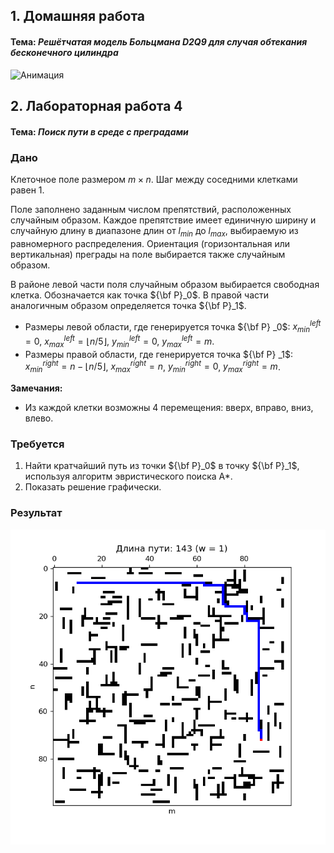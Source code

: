 ## 1. Домашняя работа

#### Тема: ***Решётчатая модель Больцмана D2Q9 для случая обтекания бесконечного цилиндра***

![Анимация](HW/gif.gif "Распределение скорости, давления и плотности на протяжении моделирования")

## 2. Лабораторная работа 4

#### Тема: ***Поиск пути в среде с преградами***

### Дано

Клеточное поле размером $m \times n$. Шаг между соседними клетками равен 1.

Поле заполнено заданным числом препятствий, расположенных случайным образом.
Каждое препятствие имеет единичную ширину и случайную длину в диапазоне длин от $l_{min}$ до $l_{max}$, выбираемую из равномерного распределения. Ориентация (горизонтальная или вертикальная) преграды на поле выбирается также случайным образом.

В районе левой части поля случайным образом выбирается свободная клетка. Обозначается как точка ${\bf P}_0$. В правой части аналогичным образом определяется точка ${\bf P}_1$.

* Размеры левой области, где генерируется точка ${\bf P} _0$:
  $x_{min}^{left} = 0$,
  $x_{max}^{left} = \left\lfloor n/5 \right\rfloor$,
  $y_{min}^{left} = 0$,
  $y_{max}^{left} = m$.
* Размеры правой области, где генерируется точка ${\bf P} _1$:
  $x_{min}^{right} = n - \left\lfloor n/5 \right\rfloor$,
  $x_{max}^{right} = n$,
  $y_{min}^{right} = 0$,
  $y_{max}^{right} = m$.

**Замечания:**

* Из каждой клетки возможны 4 перемещения: вверх, вправо, вниз, влево.

### Требуется

1. Найти кратчайший путь из точки ${\bf P}_0$ в точку ${\bf P}_1$, используя алгоритм эвристического поиска A*.
2. Показать решение графически.

### Результат

![График](Lab4/plotw1.png "Кратчайший путь для w=1")
